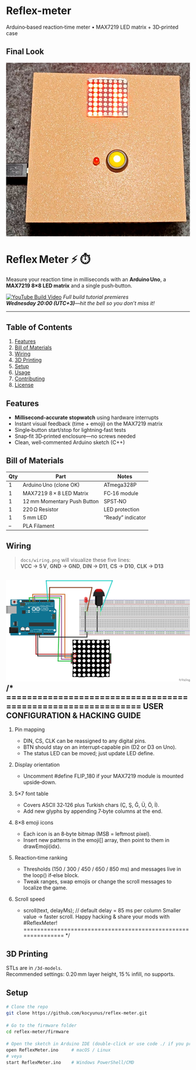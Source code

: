 # Reflex-meter
Arduino‑based reaction‑time meter • MAX7219 LED matrix + 3D‑printed case
## Final Look
![Finished unit](docs/finished-unit.jpg)

# Reflex Meter ⚡ ⏱️  
Measure your reaction time in milliseconds with an **Arduino Uno**, a **MAX7219 8×8 LED matrix** and a single push‑button.

[![YouTube Build Video](https://img.shields.io/badge/YouTube-Build_Video-red?logo=youtube)]([https://youtu.be/XXXXXXXX](https://youtu.be/ua_O8lL09YA))
*Full build tutorial premieres **Wednesday 20:00 (UTC+3)**—hit the bell so you don’t miss it!*

---

## Table of Contents
1. [Features](#features)  
2. [Bill of Materials](#bill-of-materials)  
3. [Wiring](#wiring)  
4. [3D Printing](#3d-printing)  
5. [Setup](#setup)  
6. [Usage](#usage)  
7. [Contributing](#contributing)  
8. [License](#license)

## Features
- **Millisecond‑accurate stopwatch** using hardware interrupts  
- Instant visual feedback (time + emoji) on the MAX7219 matrix  
- Single‑button start/stop for lightning‑fast tests  
- Snap‑fit 3D‑printed enclosure—no screws needed  
- Clean, well‑commented Arduino sketch (C++)

## Bill of Materials

| Qty | Part | Notes |
|-----|------|-------|
| 1 | Arduino Uno (clone OK) | ATmega328P |
| 1 | MAX7219 8 × 8 LED Matrix | FC‑16 module |
| 1 | 12 mm Momentary Push Button | SPST‑NO |
| 1 | 220 Ω Resistor | LED protection |
| 1 | 5 mm LED | “Ready” indicator |
| – | PLA Filament 

## Wiring
> `docs/wiring.png` will visualize these five lines:  
> **VCC → 5 V**, **GND → GND**, **DIN → D11**, **CS → D10**, **CLK → D13**

![Wiring diagram](docs/wiring.png)
/* =============================================================
   USER CONFIGURATION & HACKING GUIDE
   -------------------------------------------------------------
   1) Pin mapping
      - DIN, CS, CLK can be reassigned to any digital pins.
      - BTN should stay on an interrupt‑capable pin (D2 or D3 on Uno).
      - The status LED can be moved; just update LED define.

   2) Display orientation
      - Uncomment  #define FLIP_180  if your MAX7219 module is
        mounted upside‑down.

   3) 5×7 font table
      - Covers ASCII 32‑126 plus Turkish chars (Ç, Ş, Ğ, Ü, Ö, İ).
      - Add new glyphs by appending 7‑byte columns at the end.

   4) 8×8 emoji icons
      - Each icon is an 8‑byte bitmap (MSB = leftmost pixel).
      - Insert new patterns in the  emoji[]  array, then point to
        them in  drawEmoji(idx).

   5) Reaction‑time ranking
      - Thresholds (150 / 300 / 450 / 650 / 850 ms) and messages
        live in the  loop()  if‑else block.
      - Tweak ranges, swap emojis or change the scroll messages
        to localize the game.

   6) Scroll speed
      -  scroll(text, delayMs);  // default delay = 85 ms per column
        Smaller value  →  faster scroll.
   Happy hacking & share your mods with #ReflexMeter!
   ============================================================= */

## 3D Printing
STLs are in `/3d-models`.  
Recommended settings: 0.20 mm layer height, 15 % infill, no supports.

## Setup
```bash
# Clone the repo
git clone https://github.com/kocyunus/reflex-meter.git

# Go to the firmware folder
cd reflex-meter/firmware

# Open the sketch in Arduino IDE (double‑click or use code ./ if you prefer VS Code)
open ReflexMeter.ino     # macOS / Linux
# veya
start ReflexMeter.ino    # Windows PowerShell/CMD

